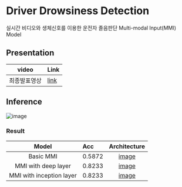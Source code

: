 # Driver Drowsiness Detection

실시간 비디오와 생체신호를 이용한 운전자 졸음판단 Multi-modal Input(MMI) Model

## Presentation
|video|Link|
|:---:|:---|
|최종발표영상|[link](https://o365kw-my.sharepoint.com/:v:/g/personal/smj139052_office_kw_ac_kr/Ea0eoyEsPldNgs5bsD9CBTUB_IbgvTkAbmHpvf-x1W-QyA?e=XhIhKE)|

## Inference
![image](https://user-images.githubusercontent.com/41895063/92747155-e33d4280-f3be-11ea-8ae5-e9918862d700.png)

### Result
|Model|Acc|Architecture|
|:---:|:---|:---:|
|Basic MMI|0.5872|[image](https://github.com/minjung-s/Driver-drowsiness-detection/blob/master/image/basicMMI.jpg)|
|MMI with deep layer|0.8233|[image](https://github.com/minjung-s/Driver-drowsiness-detection/blob/master/image/deepMMI.jpg)|
|MMI with inception layer|0.8233|[image](https://github.com/minjung-s/Driver-drowsiness-detection/blob/master/image/inceptionMMI.jpg)|





